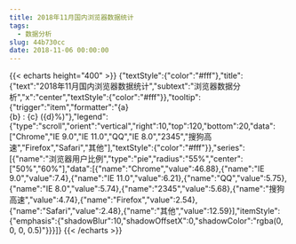```yaml
---
title: 2018年11月国内浏览器数据统计
tags:  
  - 数据分析
slug: 44b730cc
date: 2018-11-06 00:00:00
---
```


{{< echarts height="400" >}}
    {"textStyle":{"color":"#fff"},"title":{"text":"2018年11月国内浏览器数据统计","subtext":"浏览器数据分析","x":"center","textStyle":{"color":"#fff"}},"tooltip":{"trigger":"item","formatter":"{a} <br/>{b} : {c} ({d}%)"},"legend":{"type":"scroll","orient":"vertical","right":10,"top":120,"bottom":20,"data":["Chrome","IE 9.0","IE 11.0","QQ","IE 8.0","2345","搜狗高速","Firefox","Safari","其他"],"textStyle":{"color":"#fff"}},"series":[{"name":"浏览器用户比例","type":"pie","radius":"55%","center":["50%","60%"],"data":[{"name":"Chrome","value":46.88},{"name":"IE 9.0","value":7.4},{"name":"IE 11.0","value":6.21},{"name":"QQ","value":5.75},{"name":"IE 8.0","value":5.74},{"name":"2345","value":5.68},{"name":"搜狗高速","value":4.74},{"name":"Firefox","value":2.54},{"name":"Safari","value":2.48},{"name":"其他","value":12.59}],"itemStyle":{"emphasis":{"shadowBlur":10,"shadowOffsetX":0,"shadowColor":"rgba(0, 0, 0, 0.5)"}}}]}
{{< /echarts >}}
    
